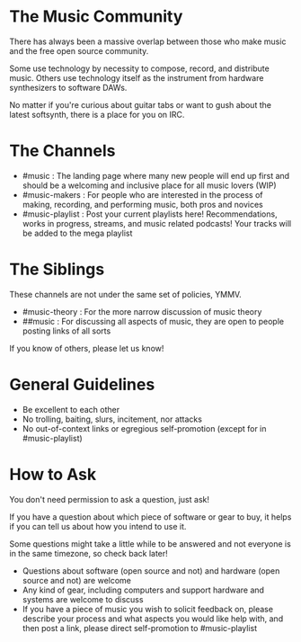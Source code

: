 # The Music Community

There has always been a massive overlap between those who make music and the free open source community.

Some use technology by necessity to compose, record, and distribute music.
Others use technology itself as the instrument from hardware synthesizers to software DAWs.

No matter if you're curious about guitar tabs or want to gush about the latest softsynth, there is a place for you on IRC.

# The Channels

- #music : The landing page where many new people will end up first and should be a welcoming and inclusive place for all music lovers (WIP)
- #music-makers : For people who are interested in the process of making, recording, and performing music, both pros and novices
- #music-playlist : Post your current playlists here! Recommendations, works in progress, streams, and music related podcasts! Your tracks will be added to the mega playlist

# The Siblings

These channels are not under the same set of policies, YMMV.

- #music-theory : For the more narrow discussion of music theory
- ##music : For discussing all aspects of music, they are open to people posting links of all sorts

If you know of others, please let us know!

# General Guidelines

- Be excellent to each other
- No trolling, baiting, slurs, incitement, nor attacks
- No out-of-context links or egregious self-promotion (except for in #music-playlist)

# How to Ask

You don't need permission to ask a question, just ask!

If you have a question about which piece of software or gear to buy, it helps if you can tell us about how you intend to use it.

Some questions might take a little while to be answered and not everyone is in the same timezone, so check back later!

- Questions about software (open source and not) and hardware (open source and not) are welcome
- Any kind of gear, including computers and support hardware and systems are welcome to discuss
- If you have a piece of music you wish to solicit feedback on, please describe your process and what aspects you would like help with, and then post a link, please direct self-promotion to #music-playlist
